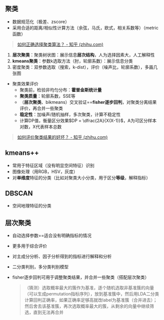 ## 聚类 

- 数据规范化（极差、zscore）
- 采用合适的距离/相似性计算方法（余弦，马氏，欧式，相关系数等）（metric函数）



> [如何正确选择聚类算法？ - 知乎 (zhihu.com)](https://zhuanlan.zhihu.com/p/88904746)

1. **层次聚类**：聚类树状图：展示信息**层次结构**，人为选择因素大，人工解释性
2. **kmeans聚类**：参数k选取方法（肘，轮廓系数）：展示信息分类
3. 密度聚类：双参数选取（搜索，k-dist），评价（噪声比，轮廓系数），多画几张图



- 聚类效果评价
  - 聚类前，检验非均匀分布：**霍普金斯统计量**
  - **聚类质量**：轮廓系数，SSE等
  - （**层次聚类**、bikmeans）交叉验证==**fisher逐步回判**，对聚类分离结果评价，再合并一些聚类
  - **稳定性**：加噪声/随机抽样，多次聚类，计算不稳定性
  - 计算DP值，衡量区分效果$DP = \dfrac{2A}{X(X-1)}$，A为可区分样本对数，X代表样本总数

> [如何评价聚类结果的好坏？ - 知乎 (zhihu.com)](https://www.zhihu.com/question/19635522/answer/283447266)

## kmeans++

- 常用于特征区域（没有明显空间特征）识别
- 图像处理（用RGB，HSV，灰度）
- 对**单维度**特征的分类（比如对聚类大小分类，用于区分**等级**，解释指标）

## DBSCAN

- 空间地理特征的分类

## 层次聚类

- 自动选择参数==适合没有明确指标的情况

- 更多用于综合评价

- 对主成分分析、因子分析得到的指标进行解释和分析

- 二分类判别，多分类判别模型

- fisher逐步回判可用于调整聚类结果，并合并一些聚类（搭配层次聚类）

  > （猜测）选取概率最大的簇作为基准，逐个随机选取非基准簇的向量（可以生成permutation指标序列），放到基准簇中，然后用LDA二分类计算回判正确率，如果正确率足够高就改label为基准簇（合并进去）；然后舍去该基准簇，再次选取概率最大的簇，从剩余的向量中继续筛选，直到无法再合并